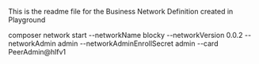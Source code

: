 This is the readme file for the Business Network Definition created in Playground

composer network start --networkName blocky --networkVersion 0.0.2 --networkAdmin admin --networkAdminEnrollSecret admin --card PeerAdmin@hlfv1
